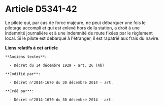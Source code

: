# Article D5341-42

Le pilote qui, par cas de force majeure, ne peut débarquer une fois le pilotage accompli et qui est enlevé hors de la
station, a droit à une indemnité journalière et à une indemnité de route fixées par le règlement local. Si le pilote est
débarqué à l'étranger, il est rapatrié aux frais du navire.

**Liens relatifs à cet article**

	**Anciens textes**:

	  - Décret du 14 décembre 1929 - art. 26 (Ab)

	**Codifié par**:

	  - Décret n°2014-1670 du 30 décembre 2014 - art.

	**Créé par**:

	  - Décret n°2014-1670 du 30 décembre 2014 - art.
